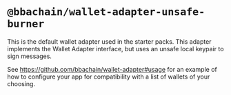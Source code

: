 # `@bbachain/wallet-adapter-unsafe-burner`

This is the default wallet adapter used in the starter packs. This adapter implements the Wallet Adapter interface, but uses an unsafe local keypair to sign messages.

See https://github.com/bbachain/wallet-adapter#usage for an example of how to configure your app for compatibility with a list of wallets of your choosing.
